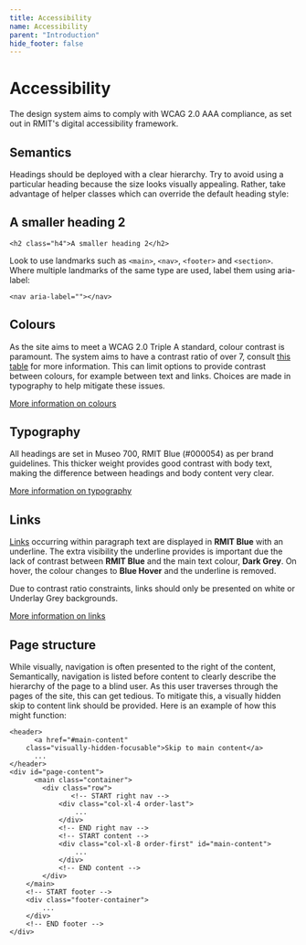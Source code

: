 ```yaml
---
title: Accessibility
name: Accessibility
parent: "Introduction"
hide_footer: false
---
```

<h1 class="margin-top-zero">Accessibility</h1>
<p class="lead">The design system aims to comply with WCAG 2.0 AAA compliance, as set out in RMIT's digital accessibility framework.</p>
<h2>Semantics</h2>
<p>Headings should be deployed with a clear hierarchy. Try to avoid using a particular heading because the size looks visually appealing. Rather, take advantage of helper classes which can override the default heading style:</p>
<h2 class="h4">A smaller heading 2</h2>
<div class="highlight">
<pre class="chroma">
<code class="language-html">&lt;h2 class=&quot;h4&quot;&gt;A smaller heading 2&lt;/h2&gt;</code>
</pre></div>
<p>Look to use landmarks such as <code>&lt;main&gt;</code>, <code>&lt;nav&gt;</code>, <code>&lt;footer&gt;</code> and <code>&lt;section&gt;</code>. Where multiple landmarks of the same type are used, label them using aria-label:</p>
<code>&lt;nav aria-label=&quot;&quot;&gt;&lt;/nav&gt;</code>
<h2>Colours</h2>
<p>As the site aims to meet a WCAG 2.0 Triple A standard, colour contrast is paramount. The system aims to have a contrast ratio of over 7, consult <a href="/design-system/visual/colour/#contrast-table">this table</a> for more information. This can limit options to provide contrast between colours, for example between text and links. Choices are made in typography to help mitigate these issues.</p>
<p><a href="/design-system/visual/colour/#contrast-table" class="link-large">More information on colours</a></p>
<h2>Typography</h2>
<p>All headings are set in Museo 700, RMIT Blue (#000054) as per brand guidelines. This thicker weight provides good contrast with body text, making the difference between headings and body content very clear.</p>
<p><a href="/design-system/visual/typography/" class="link-large">More information on typography</a></p>
<h2>Links</h2>
<p><a href="">Links</a> occurring within paragraph text are displayed in <strong class="colour-rmit-blue">RMIT Blue</strong> with an underline. The extra visibility the underline provides is important due the lack of contrast between <strong class="colour-rmit-blue">RMIT Blue</strong> and the main text colour, <strong class="colour-dark-grey">Dark Grey</strong>. On hover, the colour changes to <strong class="colour-blue-hover">Blue Hover</strong> and the underline is removed.
</p>
<p>Due to contrast ratio constraints, links should only be presented on white or Underlay Grey backgrounds.</p>
<p><a href="/design-system/visual/links/" class="link-large">More information on links</a></p>
<a name="page-structure"></a>
<h2>Page structure</h2>
<p>While visually, navigation is often presented to the right of the content, Semantically, navigation is listed before content to clearly describe the hierarchy of the page to a blind user. As this user traverses through the pages of the site, this can get tedious. To mitigate this, a visually hidden skip to content link should be provided. Here is an example of how this might function:</p>
<div class="highlight">
<pre class="chroma">
<code class="language-html">&lt;header&gt;
&ensp;&ensp;&ensp;&ensp;&ensp;&ensp;&lt;a href=&quot;#main-content&quot; 
	class=&quot;visually-hidden-focusable&quot;&gt;Skip to main content&lt;/a&gt;
&ensp;&ensp;&ensp;&ensp;&ensp;&ensp;...
&lt;/header&gt;
&lt;div id=&quot;page-content&quot;&gt;
&ensp;&ensp;&ensp;&ensp;&ensp;&ensp;&lt;main class=&quot;container&quot;&gt;
        &lt;div class=&quot;row&quot;&gt;
&ensp;&ensp;&ensp;&ensp;&ensp;&ensp;&ensp;&ensp;&ensp;&ensp;&ensp;&ensp;&ensp;&ensp;&ensp;&lt;!-- START right nav --&gt;
            &lt;div class=&quot;col-xl-4 order-last&quot;&gt;
                ...
            &lt;/div&gt;
            &lt;!-- END right nav --&gt;
            &lt;!-- START content --&gt;
            &lt;div class=&quot;col-xl-8 order-first&quot; id=&quot;main-content&quot;&gt;
                ...
            &lt;/div&gt;
            &lt;!-- END content --&gt;   
        &lt;/div&gt;
    &lt;/main&gt;
	&lt;!-- START footer --&gt;
	&lt;div class=&quot;footer-container&quot;&gt;
		...
	&lt;/div&gt;
	&lt;!-- END footer --&gt;
&lt;/div&gt;</code>
</pre></div>